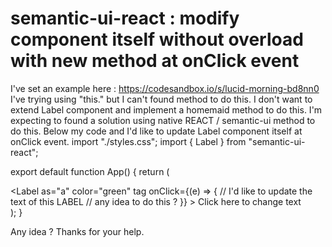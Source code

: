 
# semantic-ui-react : modify component itself without overload with new method at onClick event

I've set an example here : https://codesandbox.io/s/lucid-morning-bd8nn0
I've trying using "this." but I can't found method to do this.
I don't want to extend Label component and implement a homemaid method to do this.
I'm expecting to found a solution using native REACT / semantic-ui method to do this.
Below my code and I'd like to update Label component itself at onClick event.
import "./styles.css";
import { Label } from "semantic-ui-react";

export default function App() {
  return (
    <div className="App">
      <Label
        as="a"
        color="green"
        tag
        onClick={(e) => {
          // I'd like to update the text of this LABEL
          // any idea to do this ?
        }}
      >
        Click here to change text
      </Label>
    </div>
  );
}

Any idea ?
Thanks for your help.

        